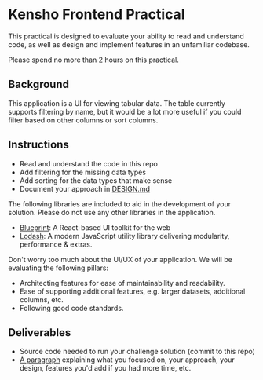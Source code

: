 # Kensho Frontend Practical
This practical is designed to evaluate your ability to read and understand code,
as well as design and implement features in an unfamiliar codebase.

Please spend no more than 2 hours on this practical.

## Background
This application is a UI for viewing tabular data. The table currently supports
filtering by name, but it would be a lot more useful if you could filter based
on other columns or sort columns.

## Instructions
- Read and understand the code in this repo
- Add filtering for the missing data types
- Add sorting for the data types that make sense
- Document your approach in [DESIGN.md](./DESIGN.md)

The following libraries are included to aid in the development of your solution. Please do not use any other libraries in the application.
- [Blueprint](https://blueprintjs.com/): A React-based UI toolkit for the web
- [Lodash](https://lodash.com/): A modern JavaScript utility library delivering modularity, performance & extras.

Don't worry too much about the UI/UX of your application. We will be evaluating the following pillars:
- Architecting features for ease of maintainability and readability.
- Ease of supporting additional features, e.g. larger datasets, additional columns, etc.
- Following good code standards.

## Deliverables
- Source code needed to run your challenge solution (commit to this repo)
- [A paragraph](./DESIGN.md) explaining what you focused on, your approach, your design, features you'd add if you had more time, etc.

